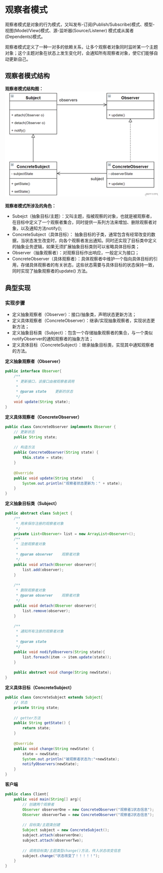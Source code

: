 # 观察者模式

观察者模式是对象的行为模式，又叫发布-订阅(Publish/Subscribe)模式、模型-视图(Model/View)模式、源-监听器(Source/Listener)
模式或从属者(Dependents)模式。

观察者模式定义了一种一对多的依赖关系，让多个观察者对象同时监听某一个主题对象；这个主题对象在状态上发生变化时，会通知所有观察者对象，使它们能够自动更新自己。

## 观察者模式结构

**观察者模式结构图：**
![structure](../../../../../../../../../images/observer/img.png)

**观察者模式所涉及的角色：**

- Subejct（抽象目标/主题）：又叫主题，指被观察的对象，也就是被观察者，在目标中定义了一个观察者集合，同时提供一系列方法来增加、删除观察者对象，以及通知方法notify();
- ConcreteSubject（具体目标）： 抽象目标的子类，通常包含有经常改变的数据，当状态发生改变时，向各个观察者发出通知。同时还实现了目标类中定义的抽象业务逻辑，如果无须扩展抽象目标类则可以省略具体目标类；
- Observer（抽象观察者）：对观察目标作出响应，一般定义为接口；
- ConcreteObserver（具体观察者）：具体观察者中维护一个指向具体目标的引用，存储具体观察者的有关状态，这些状态需要与具体目标的状态保持一致，同时实现了抽象观察者的update()
方法。

## 典型实现

### 实现步骤
- 定义抽象观察者（Observer）：接口/抽象类，声明状态更新方法；
- 定义具体观察者（ConcreteObserver）：继承/实现抽象观察者，实现状态更新方法；
- 定义抽象目标类（Subject）：包含一个存储抽象观察者的集合，与一个类似notifyObserver的通知观察者的抽象方法；
- 定义具体目标（ConcreteSubject）：继承抽象目标类，实现其中通知观察者的方法。

**定义抽象观察者（Observer）**
```java
public interface Observer{
    /**
     * 更新接口，该接口由被观察者调用
     * 
     * @param state    更新的状态
     */
    void update(String state);
}

```

**定义具体观察者（ConcreteObserver）**
```java
public class ConcreteObserver implements Observer {
    // 更新状态
    public String state;
    
    // 构造方法
    public ConcreteObserver(String state) {
        this.state = state;
    }
    
    @Override
    public void update(String state)    {
        System.out.println("观察者状态更新为：" + state);
    }
}
```
**定义抽象目标类（Subject）**
```java
public abstract class Subject {
    /**
     * 用来保存注册的观察者对象
     */
    private List<Observer> list = new ArrayList<Observer>();
    /**
     * 注册观察者对象
     * 
     * @param observer    观察者对象
     */
    public void attach(Observer observer){
        list.add(observer);
    }
    
    /**
     * 删除观察者对象
     * @param observer    观察者对象
     */
    public void detach(Observer observer){
        list.remove(observer);
    }

    /**
     * 通知所有注册的观察者对象
     * 
     * @param state
     */
    public void nodifyObservers(String state){
        list.foreach(item -> item.update(state));
    }
    
    public abstract void change(String newState);
}
```

**定义具体目标（ConcreteSubject）**
```java
public class ConcreteSubject extends Subject{
    // 状态
    private String state;
    
    // getter方法
    public String getState() {
        return state;
    }
    
    @Override
    public void change(String newState) {
        state = newState;
        System.out.println("被观察者状态为:"+newState);
        notifyObservers(newState);
    }
}
```

**客户端**
```java
public class Client{
    public void main(String[] arg){
        // 创建两个观察者
        Observer observerOne = new ConcreteObserver("观察者1状态信息");
        Observer observerTwo = new ConcreteObserver("观察者2状态信息");
        
        // 目标类/主题类创建
        Subject subject = new ConcreteSubject();
        subject.attach(observerOne);
        subject.attach(observerTwo);
        
        // 调用目标类/主题类型change()方法，传入状态改变信息
        subject.change("状态改变了！！！！！");
    }
}
```
